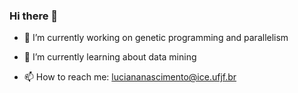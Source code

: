 ### Hi there 👋

- 🔭 I’m currently working on genetic programming and parallelism
- 🌱 I’m currently learning about data mining

- 📫 How to reach me: luciananascimento@ice.ufjf.br


